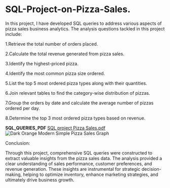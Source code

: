 # SQL-Project-on-Pizza-Sales.

In this project, I have developed SQL queries to address various aspects of pizza sales business analytics.
The analysis questions tackled in this project include:

1.Retrieve the total number of orders placed.

2.Calculate the total revenue generated from pizza sales.

3.Identify the highest-priced pizza.

4.Identify the most common pizza size ordered.

5.List the top 5 most ordered pizza types along with their quantities.

6.Join relevant tables to find the category-wise distribution of pizzas.

7.Group the orders by date and calculate the average number of pizzas ordered per day.

8.Determine the top 3 most ordered pizza types based on revenue.

**SQL_QUERIES_PDF**
[SQL project Pizza Sales.pdf](https://github.com/user-attachments/files/16522877/SQL.project.Pizza.Sales.pdf)
![Dark Orange Modern Simple Pizza Sales Graph](https://github.com/user-attachments/assets/0ffc8f7d-6586-4c1f-818c-16d1159264d7)

Conclusion:

Through this project, comprehensive SQL queries were constructed to extract valuable insights from the pizza sales data. The analysis provided a clear understanding of sales performance, customer preferences, and revenue generation. These insights are instrumental for strategic decision-making, helping to optimize inventory, enhance marketing strategies, and ultimately drive business growth.
